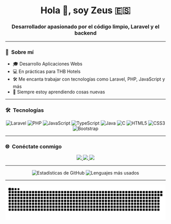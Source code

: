 <h1 align="center">Hola 👋, soy Zeus 🇪🇸</h1>
<h3 align="center">Desarrollador apasionado por el código limpio, Laravel y el backend</h3>

---

### 🧠 &nbsp;Sobre mí

- 🎓 Desarrollo Aplicaciones Webs
- 💻 En prácticas para THB Hotels
- 🛠️ Me encanta trabajar con tecnologías como Laravel, PHP, JavaScript y más  
- 🚀 Siempre estoy aprendiendo cosas nuevas

---

### 🛠️ &nbsp;Tecnologías

<p align="center">
  <img src="https://cdn.jsdelivr.net/gh/devicons/devicon/icons/laravel/laravel-original.svg" height="40" alt="Laravel" />
  <img src="https://cdn.jsdelivr.net/gh/devicons/devicon/icons/php/php-original.svg" height="40" alt="PHP" />
  <img src="https://cdn.jsdelivr.net/gh/devicons/devicon/icons/javascript/javascript-original.svg" height="40" alt="JavaScript" />
  <img src="https://cdn.jsdelivr.net/gh/devicons/devicon/icons/typescript/typescript-original.svg" height="40" alt="TypeScript" />
  <img src="https://cdn.jsdelivr.net/gh/devicons/devicon/icons/java/java-original.svg" height="40" alt="Java" />
  <img src="https://cdn.jsdelivr.net/gh/devicons/devicon/icons/c/c-original.svg" height="40" alt="C" />
  <img src="https://cdn.jsdelivr.net/gh/devicons/devicon/icons/html5/html5-original.svg" height="40" alt="HTML5" />
  <img src="https://cdn.jsdelivr.net/gh/devicons/devicon/icons/css3/css3-original.svg" height="40" alt="CSS3" />
  <img src="https://cdn.jsdelivr.net/gh/devicons/devicon/icons/bootstrap/bootstrap-original.svg" height="40" alt="Bootstrap" />
</p>

---

### 🌐 &nbsp;Conéctate conmigo

<p align="center">
  <a href="https://www.linkedin.com/in/zmartinl/" target="_blank">
    <img src="https://img.shields.io/badge/-LinkedIn-0077B5?style=for-the-badge&logo=linkedin&logoColor=white" />
  </a>
  <a href="mailto:zmartinllera1@gmail.com" target="_blank">
    <img src="https://img.shields.io/badge/-Gmail-D14836?style=for-the-badge&logo=gmail&logoColor=white" />
  </a>
  <a href="https://www.instagram.com/zeusmartin__/" target="_blank">
    <img src="https://img.shields.io/badge/-Instagram-E4405F?style=for-the-badge&logo=instagram&logoColor=white" />
  </a>
</p>

---

<p align="center">
  <img src="https://github-readme-stats.vercel.app/api?username=zmartinl&show_icons=true&theme=tokyonight&hide_border=true" height="250" alt="Estadísticas de GitHub" />
  <img src="https://github-readme-stats.vercel.app/api/top-langs/?username=zmartinl&layout=compact&theme=tokyonight&hide_border=true" height="250" alt="Lenguajes más usados" />
</p>

---

<p align="center">
  <img src="https://github.com/zmartinl/zmartinl/raw/output/github-contribution-grid-snake.svg" alt="Snake animation" width="900" />
</p>
